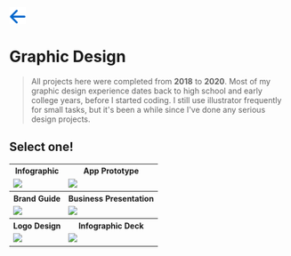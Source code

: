 [<img src="https://github.com/ryayoung/icons/blob/main/svg/arrow.left.blue.svg" height="30"/>](https://github.com/ryayoung)

# Graphic Design

> All projects here were completed from **2018** to **2020**. Most of my graphic design experience dates back to high school and early college years, before I started coding. I still use illustrator frequently for small tasks, but it's been a while since I've done any serious design projects.

## Select one!

<table>
  <tr>
    <th><b>Infographic</b></th>
    <th><b>App Prototype</b></th>
  </tr>
  <tr>
    <td><a href="Infographic.md/#top"><img src="../Buttons/PNG/youtube infographic.png" height="240" width="auto"/></a></td>
    <td><a href="MobileApp.md/#top"><img src="../Buttons/PNG/alphanote.png" height="240" width="auto"/></a></td>
  </tr>
  <tr>
    <th><b>Brand Guide</b></th>
    <th><b>Business Presentation</b></th>
  </tr>
  <tr>
    <td><a href="BrandGuide.md/#top"><img src="../Buttons/PNG/anode.png" height="240" width="auto"/></a></td>
    <td><a href="BusinessPresentation.md/#top"><img src="../Buttons/PNG/efficiency revision.png" height="240" width="auto"/></a></td>
  </tr>
  <tr>
    <th><b>Logo Design</b></th>
    <th><b>Infographic Deck</b></th>
  </tr>
  <tr>
    <td><a href="LogoDesign.md/#top"><img src="../Buttons/PNG/more than a word.png" height="240" width="auto"/></a></td>
    <td><a href="PlasticWasteInfographic.md/#top"><img src="../Buttons/PNG/plastic waste.png" height="240" width="auto"/></a></td>
  </tr>
</table>
